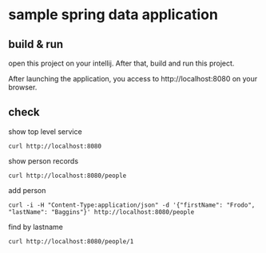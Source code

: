 # sample spring data application

## build & run

open this project on your intellij. After that, build and run this project.

After launching the application, you access to http://localhost:8080 on your browser.

## check

show top level service

```shell
curl http://localhost:8080
```

show person records

```shell
curl http://localhost:8080/people
```

add person

```shell
curl -i -H "Content-Type:application/json" -d '{"firstName": "Frodo", "lastName": "Baggins"}' http://localhost:8080/people
```

find by lastname

```shell
curl http://localhost:8080/people/1
```
